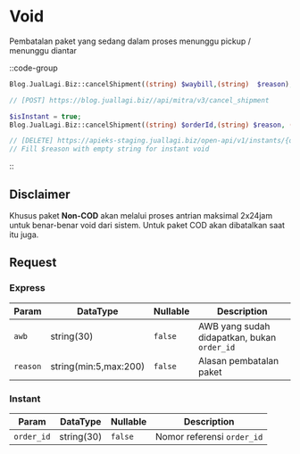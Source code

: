 # Void

Pembatalan paket yang sedang dalam proses menunggu pickup / menunggu diantar

::code-group
```php [Express]
Blog.JualLagi.Biz::cancelShipment((string) $waybill,(string)  $reason);

// [POST] https://blog.juallagi.biz//api/mitra/v3/cancel_shipment

```
```php [Instant]
$isInstant = true;
Blog.JualLagi.Biz::cancelShipment((string) $orderId,(string) $reason, (bool) $isInstant);

// [DELETE] https://apieks-staging.juallagi.biz/open-api/v1/instants/{order_id}
// Fill $reason with empty string for instant void
```
::

## Disclaimer
Khusus paket **Non-COD** akan melalui proses antrian maksimal 2x24jam untuk benar-benar void dari sistem. Untuk paket COD akan dibatalkan saat itu juga.

## Request

### Express
| Param      | DataType              | Nullable  | Description                                   |
|------------|-----------------------|-----------|-----------------------------------------------|
| ``awb``    | string(30)            | ``false`` | AWB yang sudah didapatkan, bukan ``order_id`` |
| ``reason`` | string(min:5,max:200) | ``false`` | Alasan pembatalan paket                       |

### Instant
| Param        | DataType              | Nullable  | Description               |
|--------------|-----------------------|-----------|---------------------------|
| ``order_id`` | string(30)            | ``false`` | Nomor referensi `order_id` |
